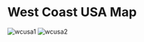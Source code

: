 # West Coast USA Map
![wcusa1](https://i.imgur.com/iWVlYpD.png)
![wcusa2](https://i.imgur.com/ey6IfiE.png)